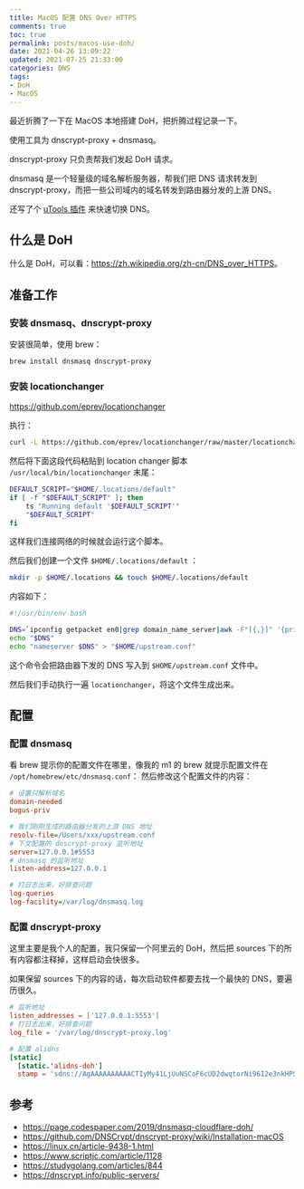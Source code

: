 ```yaml
---
title: MacOS 配置 DNS Over HTTPS
comments: true
toc: true
permalink: posts/macos-use-doh/
date: 2021-04-26 13:09:22
updated: 2021-07-25 21:33:00
categories: DNS
tags:
- DoH
- MacOS
---
```


最近折腾了一下在 MacOS 本地搭建 DoH，把折腾过程记录一下。

使用工具为 dnscrypt-proxy + dnsmasq。

dnscrypt-proxy 只负责帮我们发起 DoH 请求。

dnsmasq 是一个轻量级的域名解析服务器，帮我们把 DNS 请求转发到 dnscrypt-proxy，而把一些公司域内的域名转发到路由器分发的上游 DNS。

还写了个 [uTools 插件](https://github.com/bytemain/utools-dns) 来快速切换 DNS。

<!-- more -->

## 什么是 DoH

什么是 DoH，可以看：<https://zh.wikipedia.org/zh-cn/DNS_over_HTTPS>。

## 准备工作

### 安装 dnsmasq、dnscrypt-proxy

安装很简单，使用 brew：

```sh
brew install dnsmasq dnscrypt-proxy
```

### 安装 locationchanger

<https://github.com/eprev/locationchanger>

执行：

```bash
curl -L https://github.com/eprev/locationchanger/raw/master/locationchanger.sh | bash
```

然后将下面这段代码粘贴到 location changer 脚本 `/usr/local/bin/locationchanger` 末尾：

```bash
DEFAULT_SCRIPT="$HOME/.locations/default"
if [ -f "$DEFAULT_SCRIPT" ]; then
    ts "Running default '$DEFAULT_SCRIPT'"
    "$DEFAULT_SCRIPT"
fi
```

这样我们连接网络的时候就会运行这个脚本。

然后我们创建一个文件 `$HOME/.locations/default` ：

```bash
mkdir -p $HOME/.locations && touch $HOME/.locations/default
```

内容如下：

```bash
#!/usr/bin/env bash

DNS=`ipconfig getpacket en0|grep domain_name_server|awk -F"[{,}]" '{print $2}'`
echo "$DNS"
echo "nameserver $DNS" > "$HOME/upstream.conf"
```

这个命令会把路由器下发的 DNS 写入到 `$HOME/upstream.conf` 文件中。

然后我们手动执行一遍 `locationchanger`，将这个文件生成出来。

## 配置

### 配置 dnsmasq

看 brew 提示你的配置文件在哪里，像我的 m1 的 brew 就提示配置文件在 `/opt/homebrew/etc/dnsmasq.conf`：
然后修改这个配置文件的内容：

```ini
# 设置只解析域名
domain-needed
bogus-priv

# 我们刚刚生成的路由器分发的上游 DNS 地址
resolv-file=/Users/xxx/upstream.conf
# 下文配置的 dnscrypt-proxy 监听地址
server=127.0.0.1#5553
# dnsmasq 的监听地址
listen-address=127.0.0.1

# 打日志出来，好排查问题
log-queries
log-facility=/var/log/dnsmasq.log
```

### 配置 dnscrypt-proxy

这里主要是我个人的配置，我只保留一个阿里云的 DoH，然后把 sources 下的所有内容都注释掉，这样启动会快很多。

如果保留 sources 下的内容的话，每次启动软件都要去找一个最快的 DNS，要遍历很久。

```toml
# 监听地址
listen_addresses = ['127.0.0.1:5553']
# 打日志出来，好排查问题
log_file = '/var/log/dnscrypt-proxy.log'

# 配置 alidns
[static]
  [static.'alidns-doh']
  stamp = 'sdns://AgAAAAAAAAAACTIyMy41LjUuNSCoF6cUD2dwqtorNi96I2e3nkHPSJH1ka3xbdOglmOVkQ5kbnMuYWxpZG5zLmNvbQovZG5zLXF1ZXJ5'
```

## 参考

- <https://page.codespaper.com/2019/dnsmasq-cloudflare-doh/>
- <https://github.com/DNSCrypt/dnscrypt-proxy/wiki/Installation-macOS>
- <https://linux.cn/article-9438-1.html>
- <https://www.scriptjc.com/article/1128>
- <https://studygolang.com/articles/844>
- <https://dnscrypt.info/public-servers/>
